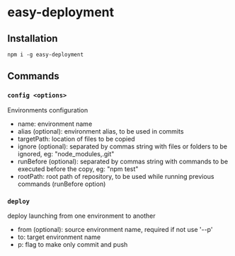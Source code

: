 # easy-deployment

## Installation
`npm i -g easy-deployment`

## Commands
### `config <options>`

Environments configuration

- name: environment name
- alias (optional): environment alias, to be used in commits
- targetPath: location of files to be copied 
- ignore (optional): separated by commas string with files or folders to be ignored, eg: "node_modules,.git"
- runBefore (optional): separated by commas string with commands to be executed before the copy, eg: "npm test"
- rootPath: root path of repository, to be used while running previous commands (runBefore option)

### `deploy`

deploy launching from one environment to another

- from (optional): source environment name, required if not use '--p'
- to: target environment name
- p: flag to make only commit and push 
